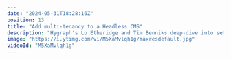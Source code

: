 ```yaml
---
date: "2024-05-31T18:28:16Z"
position: 13
title: "Add multi-tenancy to a Headless CMS"
description: "Hygraph's Lo Etheridge and Tim Benniks deep-dive into setting up multi-tenancy inside Hygraph using the SKNCRE starter. Can two brands live in one project? Yes! Find out on the stream.\n\nAsk us any questions in the chat and join the community: https://slack.hygraph.com"
image: "https://i.ytimg.com/vi/M5XaMvlqh1g/maxresdefault.jpg"
videoId: "M5XaMvlqh1g"
---
```


